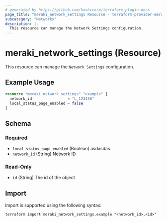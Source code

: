 ```yaml
---
# generated by https://github.com/hashicorp/terraform-plugin-docs
page_title: "meraki_network_settings Resource - terraform-provider-meraki"
subcategory: "Networks"
description: |-
  This resource can manage the Network Settings configuration.
---
```


# meraki_network_settings (Resource)

This resource can manage the `Network Settings` configuration.

## Example Usage

```terraform
resource "meraki_network_settings" "example" {
  network_id                = "L_123456"
  local_status_page_enabled = false
}
```

<!-- schema generated by tfplugindocs -->
## Schema

### Required

- `local_status_page_enabled` (Boolean) asdasdas
- `network_id` (String) Network ID

### Read-Only

- `id` (String) The id of the object

## Import

Import is supported using the following syntax:

```shell
terraform import meraki_network_settings.example "<network_id>,<id>"
```
